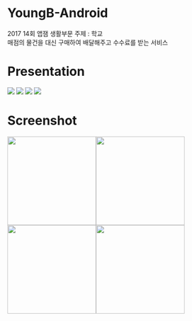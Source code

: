 # YoungB-Android
2017 14회 앱잼 생활부문 주제 : 학교 </br>
매점의 물건을 대신 구매하여 배달해주고 수수료를 받는 서비스

# Presentation
![](http://cfile21.uf.tistory.com/image/99C9A63A5A49F26F29DB92)
![](http://cfile4.uf.tistory.com/image/99271C435A49F26F385C1D)
![](http://cfile1.uf.tistory.com/image/996806485A49F26F07389C)
![](http://cfile28.uf.tistory.com/image/998674425A49F26F1BC40B)

# Screenshot
<img src="http://cfile30.uf.tistory.com/image/9982AE4A5A49F26F38C677" width="200px"/><img src="http://cfile6.uf.tistory.com/image/9950593D5A49F26F1AB423" width="200px"/><img src="http://cfile28.uf.tistory.com/image/9977ED4E5A49F26F02CDA8" width="200px"/><img src="http://cfile5.uf.tistory.com/image/992E4A3C5A49F26F2FD561" width="200px"/>
